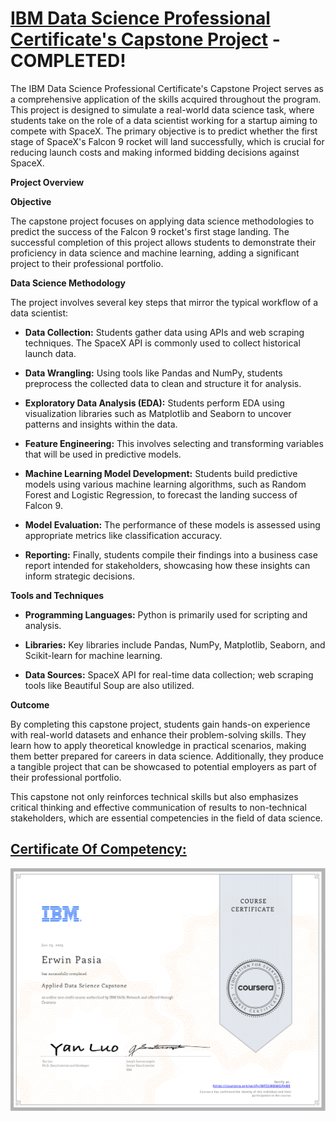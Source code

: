 # [IBM Data Science Professional Certificate's Capstone Project](https://www.coursera.org/verify/WF55WBMGFHB9) - COMPLETED!

The IBM Data Science Professional Certificate's Capstone Project serves as a comprehensive application of the skills acquired throughout the program. This project is designed to simulate a real-world data science task, where students take on the role of a data scientist working for a startup aiming to compete with SpaceX. The primary objective is to predict whether the first stage of SpaceX's Falcon 9 rocket will land successfully, which is crucial for reducing launch costs and making informed bidding decisions against SpaceX.

**Project Overview**

**Objective**

The capstone project focuses on applying data science methodologies to predict the success of the Falcon 9 rocket's first stage landing. The successful completion of this project allows students to demonstrate their proficiency in data science and machine learning, adding a significant project to their professional portfolio.

**Data Science Methodology**

The project involves several key steps that mirror the typical workflow of a data scientist:

- **Data Collection:** Students gather data using APIs and web scraping techniques. The SpaceX API is commonly used to collect historical launch data.

- **Data Wrangling:** Using tools like Pandas and NumPy, students preprocess the collected data to clean and structure it for analysis.

- **Exploratory Data Analysis (EDA):** Students perform EDA using visualization libraries such as Matplotlib and Seaborn to uncover patterns and insights within the data.

- **Feature Engineering:** This involves selecting and transforming variables that will be used in predictive models.

- **Machine Learning Model Development:** Students build predictive models using various machine learning algorithms, such as Random Forest and Logistic Regression, to forecast the landing success of Falcon 9.

- **Model Evaluation:** The performance of these models is assessed using appropriate metrics like classification accuracy.

- **Reporting:** Finally, students compile their findings into a business case report intended for stakeholders, showcasing how these insights can inform strategic decisions.

**Tools and Techniques**

- **Programming Languages:** Python is primarily used for scripting and analysis.

- **Libraries:** Key libraries include Pandas, NumPy, Matplotlib, Seaborn, and Scikit-learn for machine learning.

- **Data Sources:** SpaceX API for real-time data collection; web scraping tools like Beautiful Soup are also utilized.

**Outcome**

By completing this capstone project, students gain hands-on experience with real-world datasets and enhance their problem-solving skills. They learn how to apply theoretical knowledge in practical scenarios, making them better prepared for careers in data science. Additionally, they produce a tangible project that can be showcased to potential employers as part of their professional portfolio.

This capstone not only reinforces technical skills but also emphasizes critical thinking and effective communication of results to non-technical stakeholders, which are essential competencies in the field of data science.

## [Certificate Of Competency:](https://www.coursera.org/verify/WF55WBMGFHB9)

<p style="text-align:center">
    <a href="https://www.coursera.org/verify/WF55WBMGFHB9" target="_blank">
    <img src="images/ADSC.png" alt="IBM Data Science Professional Certificate"  />
    </a>
</p>
